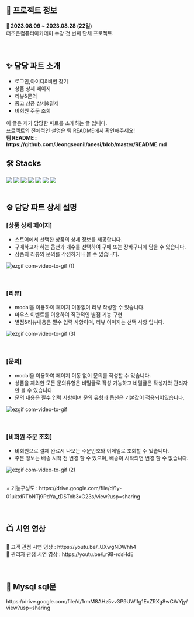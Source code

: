 
<h2>🔎 프로젝트 정보</h2>
<div><b>📆 2023.08.09 ~ 2023.08.28 (22일)</b></div>
<div>더조은컴퓨터아카데미 수강 첫 번째 단체 프로젝트.</div>
<br>
<br>
<h2>✨ 담당 파트 소개</h2>
<ul>
  <li>로그인,아이디&비번 찾기</li>
  <li>상품 상세 페이지</li>
  <li>리뷰&문의</li>
  <li>중고 상품 상세&결제</li>
  <li>비회원 주문 조회</li>
</ul>
<div>이 글은 제가 담당한 파트를 소개하는 글 입니다.</div>
<div>프로젝트의 전체적인 설명은 팀 README에서 확인해주세요!</div>
<div><b>팀 README : https://github.com/Jeongseonil/anesi/blob/master/README.md</b></div>

<h2>🛠 Stacks</h2>
<div>
  <img src="https://img.shields.io/badge/Html5-E34F26?style=flat&logo=html5&logoColor=white"/>
  <img src="https://img.shields.io/badge/Css3-1572B6?style=flat&logo=css3&logoColor=white"/>
  <img src="https://img.shields.io/badge/Javascript-F7DF1E?style=flat&logo=javascript&logoColor=white"/> 
  <img src="https://img.shields.io/badge/Mysql-4479A1?style=flat&logo=mysql&logoColor=white"/>
  <img src="https://img.shields.io/badge/Jquery-0769AD?style=flat&logo=jquery&logoColor=white"/> 
  <img src="https://img.shields.io/badge/Vue.js-4FC08D?style=flat&logo=vuedotjs&logoColor=white"/>
  <img src="https://img.shields.io/badge/SpringBoot-6DB33F?style=flat&logo=springboot&logoColor=white"/>
</div>
<br>
<h2>⚙ 담당 파트 상세 설명</h2>
<h3>[상품 상세 페이지]</h3>
<ul>
  <li>스토어에서 선택한 상품의 상세 정보를 제공합니다.</li>
  <li>구매하고자 하는 옵션과 개수를 선택하여 구매 또는 장바구니에 담을 수 있습니다.</li>
  <li>상품의 리뷰와 문의를 작성하거나 볼 수 있습니다.</li>
</ul>

![ezgif com-video-to-gif (1)](https://github.com/bang015/anesi/assets/137017329/dfde70f0-d680-4648-bf2b-335d0a624a58)

<br>
<h3>[리뷰]</h3>
<ul>
  <li>modal을 이용하여 페이지 이동없이 리뷰 작성할 수 있습니다.</li>
  <li>마우스 이벤트를 이용하여 직관적인 별점 기능 구현</li>
  <li>별점&리뷰내용은 필수 입력 사항이며, 리뷰 이미지는 선택 사항 입니다.</li>
</ul>

![ezgif com-video-to-gif (3)](https://github.com/bang015/anesi/assets/137017329/ae6c0223-63d7-46e5-825a-5088f8599e7e)

<br>
<h3>[문의]</h3>
<ul>
  <li>modal을 이용하여 페이지 이동 없이 문의를 작성할 수 있습니다.</li>
  <li>상품을 제외한 모든 문의유형은 비밀글로 작성 가능하고 비밀글은 작성자와 관리자만 볼 수 있습니다.</li>
  <li>문의 내용은 필수 입력 사항이며 문의 유형과 옵션은 기본값이 적용되어있습니다.</li>
</ul>

![ezgif com-video-to-gif](https://github.com/bang015/anesi/assets/137017329/9471c742-8ed6-4b0a-a5a5-ae62201d16a6)

<br>
<h3>[비회원 주문 조회]</h3>
<ul>
  <li>비회원으로 결제 완료시 나오는 주문번호와 이메일로 조회할 수 있습니다.</li>
  <li>주문 정보는 배송 시작 전 변경 할 수 있으며, 배송이 시작되면 변경 할 수 없습니다.</li>
</ul>

![ezgif com-video-to-gif (2)](https://github.com/bang015/anesi/assets/137017329/eaffbaa3-e53d-43d1-8481-42eb870a0b21)

<br>
<div> ⭐ 기능구성도 : https://drive.google.com/file/d/1y-01uktdRTbNTj9PdYa_tDSTxb3xG23s/view?usp=sharing  </div>


<br>
<br>
<h2>📺 시연 영상 </h2>
<div> 🎁 고객 관점 시연 영상 : https://youtu.be/_UXwgNDWhh4 </div>
<div> 📢 관리자 관점 시연 영상 : https://youtu.be/Lr98-rdsHdE </div>
<br>
<br>
<h2>💾 Mysql sql문</h2>
<div>https://drive.google.com/file/d/1rmM8AHz5vv3P9UWlfg1ExZRXg8wCWYjy/view?usp=sharing</div>

